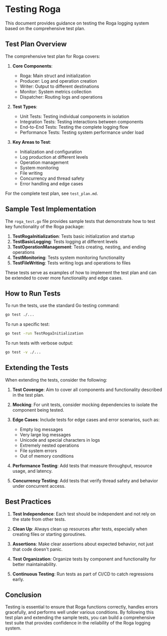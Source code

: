 # Testing Roga

This document provides guidance on testing the Roga logging system based on the comprehensive test plan.

## Test Plan Overview

The comprehensive test plan for Roga covers:

1. **Core Components**:
   - Roga: Main struct and initialization
   - Producer: Log and operation creation
   - Writer: Output to different destinations
   - Monitor: System metrics collection
   - Dispatcher: Routing logs and operations

2. **Test Types**:
   - Unit Tests: Testing individual components in isolation
   - Integration Tests: Testing interactions between components
   - End-to-End Tests: Testing the complete logging flow
   - Performance Tests: Testing system performance under load

3. **Key Areas to Test**:
   - Initialization and configuration
   - Log production at different levels
   - Operation management
   - System monitoring
   - File writing
   - Concurrency and thread safety
   - Error handling and edge cases

For the complete test plan, see `test_plan.md`.

## Sample Test Implementation

The `roga_test.go` file provides sample tests that demonstrate how to test key functionality of the Roga package:

1. **TestRogaInitialization**: Tests basic initialization and startup
2. **TestBasicLogging**: Tests logging at different levels
3. **TestOperationManagement**: Tests creating, nesting, and ending operations
4. **TestMonitoring**: Tests system monitoring functionality
5. **TestFileWriting**: Tests writing logs and operations to files

These tests serve as examples of how to implement the test plan and can be extended to cover more functionality and edge cases.

## How to Run Tests

To run the tests, use the standard Go testing command:

```bash
go test ./...
```

To run a specific test:

```bash
go test -run TestRogaInitialization
```

To run tests with verbose output:

```bash
go test -v ./...
```

## Extending the Tests

When extending the tests, consider the following:

1. **Test Coverage**: Aim to cover all components and functionality described in the test plan.

2. **Mocking**: For unit tests, consider mocking dependencies to isolate the component being tested.

3. **Edge Cases**: Include tests for edge cases and error scenarios, such as:
   - Empty log messages
   - Very large log messages
   - Unicode and special characters in logs
   - Extremely nested operations
   - File system errors
   - Out of memory conditions

4. **Performance Testing**: Add tests that measure throughput, resource usage, and latency.

5. **Concurrency Testing**: Add tests that verify thread safety and behavior under concurrent access.

## Best Practices

1. **Test Independence**: Each test should be independent and not rely on the state from other tests.

2. **Clean Up**: Always clean up resources after tests, especially when creating files or starting goroutines.

3. **Assertions**: Make clear assertions about expected behavior, not just that code doesn't panic.

4. **Test Organization**: Organize tests by component and functionality for better maintainability.

5. **Continuous Testing**: Run tests as part of CI/CD to catch regressions early.

## Conclusion

Testing is essential to ensure that Roga functions correctly, handles errors gracefully, and performs well under various conditions. By following this test plan and extending the sample tests, you can build a comprehensive test suite that provides confidence in the reliability of the Roga logging system.